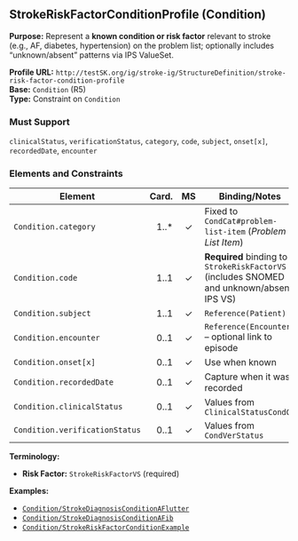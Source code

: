 ## StrokeRiskFactorConditionProfile (Condition)

**Purpose:** Represent a **known condition or risk factor** relevant to stroke (e.g., AF, diabetes, hypertension) on the problem list; optionally includes “unknown/absent” patterns via IPS ValueSet.

**Profile URL:** `http://testSK.org/ig/stroke-ig/StructureDefinition/stroke-risk-factor-condition-profile`  
**Base:** `Condition` (R5)  
**Type:** Constraint on `Condition`

### Must Support
`clinicalStatus`, `verificationStatus`, `category`, `code`, `subject`, `onset[x]`, `recordedDate`, `encounter`

### Elements and Constraints

| Element | Card. | MS | Binding/Notes |
|---|---:|:---:|---|
| `Condition.category` | 1..* | ✓ | Fixed to `CondCat#problem-list-item` (*Problem List Item*) |
| `Condition.code` | 1..1 | ✓ | **Required** binding to `StrokeRiskFactorVS` (includes SNOMED and unknown/absent IPS VS) |
| `Condition.subject` | 1..1 | ✓ | `Reference(Patient)` |
| `Condition.encounter` | 0..1 | ✓ | `Reference(Encounter)` – optional link to episode |
| `Condition.onset[x]` | 0..1 | ✓ | Use when known |
| `Condition.recordedDate` | 0..1 | ✓ | Capture when it was recorded |
| `Condition.clinicalStatus` | 0..1 | ✓ | Values from `ClinicalStatusCondCS` |
| `Condition.verificationStatus` | 0..1 | ✓ | Values from `CondVerStatus` |

**Terminology:**
- **Risk Factor:** `StrokeRiskFactorVS` (required)

**Examples:**
- [`Condition/StrokeDiagnosisConditionAFlutter`](../examples/Condition-StrokeDiagnosisConditionAFlutter.json)  
- [`Condition/StrokeDiagnosisConditionAFib`](../examples/Condition-StrokeDiagnosisConditionAFib.json)  
- [`Condition/StrokeRiskFactorConditionExample`](../examples/Condition-StrokeRiskFactorConditionExample.json)

